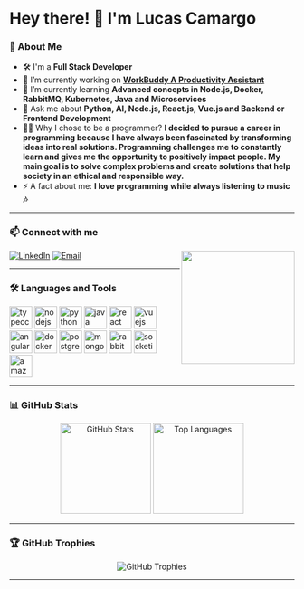 # Hey there! 👋 I'm Lucas Camargo

### 🚀 About Me


- 🛠️ I'm a **Full Stack Developer**
- 🔭 I’m currently working on **[WorkBuddy
A Productivity Assistant](https://github.com/lbcamargo94/work-buddy)**
- 🌱 I’m currently learning **Advanced concepts in Node.js, Docker, RabbitMQ, Kubernetes, Java and Microservices**
- 💬 Ask me about **Python, AI, Node.js, React.js, Vue.js and Backend or Frontend Development**
- 🧑‍💻 Why I chose to be a programmer? **I decided to pursue a career in programming because I have always been fascinated by transforming ideas into real solutions. Programming challenges me to constantly learn and gives me the opportunity to positively impact people. My main goal is to solve complex problems and create solutions that help society in an ethical and responsible way.**
- ⚡ A fact about me: **I love programming while always listening to music 🎶**

---

### 📫 Connect with me
<img align="right" height="200" src="https://octodex.github.com/images/spidertocat.png"  />

[![LinkedIn](https://img.shields.io/static/v1?message=LinkedIn&logo=linkedin&label=&color=0077B5&logoColor=white&labelColor=&style=for-the-badge)](https://www.linkedin.com/in/lucas-b-camargo/)
[![Email](https://img.shields.io/static/v1?message=Gmail&logo=gmail&label=&color=D14836&logoColor=white&labelColor=&style=for-the-badge)](mailto:lb.camargo94@gmail.com)

---

### 🛠️ Languages and Tools

<p align="left">
  <img src="https://cdn.jsdelivr.net/gh/devicons/devicon/icons/typescript/typescript-original.svg" height="40" alt="typeccript" />
  <img src="https://cdn.jsdelivr.net/gh/devicons/devicon@latest/icons/nodejs/nodejs-original-wordmark.svg" height="40" alt="nodejs" />
  <img src="https://cdn.jsdelivr.net/gh/devicons/devicon@latest/icons/python/python-original-wordmark.svg" height="40" alt="python"/>
  <img src="https://cdn.jsdelivr.net/gh/devicons/devicon@latest/icons/java/java-original.svg" height="40" alt="java"/>
  <img src="https://cdn.jsdelivr.net/gh/devicons/devicon@latest/icons/react/react-original-wordmark.svg" height="40" alt="react" />
  <img src="https://cdn.jsdelivr.net/gh/devicons/devicon@latest/icons/vuejs/vuejs-original-wordmark.svg" height="40" alt="vuejs" />
  <img src="https://cdn.jsdelivr.net/gh/devicons/devicon@latest/icons/angular/angular-original.svg" height="40" alt="angular" />
  <img src="https://cdn.jsdelivr.net/gh/devicons/devicon@latest/icons/docker/docker-original-wordmark.svg" height="40" alt="docker" />
  <img src="https://cdn.jsdelivr.net/gh/devicons/devicon@latest/icons/postgresql/postgresql-original-wordmark.svg" height="40" alt="postgresql" />
  <img src="https://cdn.jsdelivr.net/gh/devicons/devicon@latest/icons/mongodb/mongodb-original-wordmark.svg" height="40" alt="mongodb" />
  <img src="https://cdn.jsdelivr.net/gh/devicons/devicon@latest/icons/rabbitmq/rabbitmq-original.svg" height="40" alt="rabbitmq" />
  <img src="https://cdn.jsdelivr.net/gh/devicons/devicon@latest/icons/socketio/socketio-original.svg" height="40" alt="socketio" />
  <img src="https://cdn.jsdelivr.net/gh/devicons/devicon@latest/icons/amazonwebservices/amazonwebservices-original-wordmark.svg" height="40" alt="amazonwebservices" />
</p>

---

### 📊 GitHub Stats

<p align="center">
  <img src="https://github-readme-stats.vercel.app/api?username=lbcamargo94&show_icons=true&theme=tokyonight" height="160" alt="GitHub Stats" />
  <img src="https://github-readme-stats.vercel.app/api/top-langs/?username=lbcamargo94&layout=compact&theme=tokyonight" height="160" alt="Top Languages" />
</p>

---

### 🏆 GitHub Trophies

<p align="center">
  <img src="https://github-profile-trophy.vercel.app/?username=lbcamargo94&theme=dracula&margin-w=15" alt="GitHub Trophies" />
</p>

---
